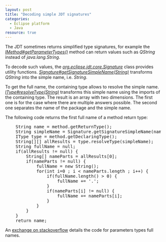 ```yaml
---
layout: post
title: "Decoding simple JDT signatures"
categories:
  - Eclipse platform
  - Java
resource: true
---
```

<p>
The JDT sometimes returns simplified type signatures, for example the <em><a href="http://help.eclipse.org/luna/topic/org.eclipse.jdt.doc.isv/reference/api/org/eclipse/jdt/core/IMethod.html#getParameterTypes--">IMethod#getParameterTypes()</a></em> method can return values such as <em>QString</em> instead of <em>java.lang.String</em>.
</p>
<p>
To decode such values, the <em><a href="http://help.eclipse.org/luna/index.jsp?topic=%2Forg.eclipse.jdt.doc.isv%2Freference%2Fapi%2Forg%2Feclipse%2Fjdt%2Fcore%2FSignature.html">org.eclipse.jdt.core.Signature</a></em> class provides utility functions. <em><a href="http://help.eclipse.org/luna/topic/org.eclipse.jdt.doc.isv/reference/api/org/eclipse/jdt/core/Signature.html#getSignatureSimpleName-java.lang.String-">Signature#getSignatureSimpleName(String)</a></em> transforms <em>QString</em> into the simple name, i.e. <em>String</em>.
</p>
<p>To get the full name, the containing type allows to resolve the simple name. <em><a href="http://help.eclipse.org/juno/topic/org.eclipse.jdt.doc.isv/reference/api/org/eclipse/jdt/core/IType.html#resolveType(java.lang.String)">IType#resolveType(String)</a></em> transforms this simple name using the imports of the containing type. The result is an array with two dimensions. The first one is for the case where there are multiple answers possible. The second one separates the name of the package and the simple name.
</p>
<p>
The following code returns the first full name of a method return type:
</p>
<pre>
	String name = method.getReturnType();
	String simpleName = Signature.getSignatureSimpleName(name);
	IType type = method.getDeclaringType();
	String[][] allResults = type.resolveType(simpleName);
	String fullName = null;
	if(allResults != null) {
		String[] nameParts = allResults[0];
		if(nameParts != null) {
			fullName = new String();
			for(int i=0 ; i < nameParts.length ; i++) {
				if(fullName.length() > 0) {
					fullName += '.';
				}
				if(nameParts[i] != null) {
					fullName += nameParts[i];
				}
			}
		}
	}
	return name;</pre>
<p>
An <a href="http://stackoverflow.com/a/27777064/1207019">exchange on stackoverflow</a> details the code for parameters types full names.
</p>
